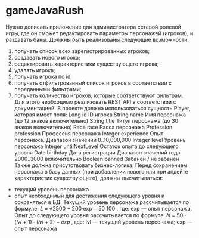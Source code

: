 # gameJavaRush
Нужно дописать приложение для администратора сетевой ролевой игры, где он сможет редактировать
параметры персонажей (игроков), и раздавать баны. Должны быть реализованы следующие
возможности:
1. получать список всех зарегистрированных игроков;
2. создавать нового игрока;
3. редактировать характеристики существующего игрока;
4. удалять игрока;
5. получать игрока по id;
6. получать отфильтрованный список игроков в соответствии с переданными фильтрами;
7. получать количество игроков, которые соответствуют фильтрам.
Для этого необходимо реализовать REST API в соответствии с документацией.
В проекте должна использоваться сущность Player, которая имеет поля:
Long id ID игрока
String name Имя персонажа (до 12 знаков включительно)
String title Титул персонажа (до 30 знаков включительно)
Race race Расса персонажа
Profession profession Профессия персонажа
Integer experience Опыт персонажа. Диапазон значений 0..10,000,000
Integer level Уровень персонажа
Integer untilNextLevel Остаток опыта до следующего уровня
Date birthday Дата регистрации
Диапазон значений года 2000..3000 включительно
Boolean banned Забанен / не забанен
Также должна присутствовать бизнес-логика:
Перед сохранением персонажа в базу данных (при добавлении нового или при апдейте характеристик
существующего), должны высчитываться:
- текущий уровень персонажа
- опыт необходимый для достижения следующего уровня
и сохраняться в БД. Текущий уровень персонажа рассчитывается по формуле:
𝐿 =
√2500 + 200·exp − 50
100
,
где:
exp — опыт персонажа.
Опыт до следующего уровня рассчитывается по формуле:
𝑁 = 50 ∙ (𝑙𝑣𝑙 + 1) ∙ (𝑙𝑣𝑙 + 2) − 𝑒𝑥𝑝 ,
где:
lvl — текущий уровень персонажа;
exp — опыт персонажа
